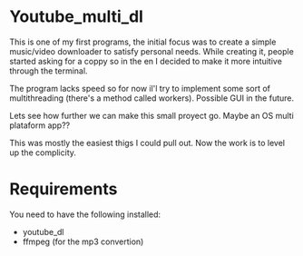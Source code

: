 # Youtube_multi_dl

This is one of my first programs, the initial focus was to create a simple music/video
downloader to satisfy personal needs. While creating it, people started asking
for a coppy so in the en I decided to make it more intuitive through the terminal.

The program lacks speed so for now il'l try to implement some sort of multithreading (there's a method called workers).
Possible GUI in the future.


Lets see how further we can make this small proyect go. Maybe an OS multi plataform app??


This was mostly the easiest thigs I could pull out. Now the work is to level up the complicity.

# Requirements

You need to have the following installed:

- youtube_dl
- ffmpeg (for the mp3 convertion)
